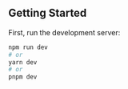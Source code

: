 ## Getting Started

First, run the development server:

```bash
npm run dev
# or
yarn dev
# or
pnpm dev
```


